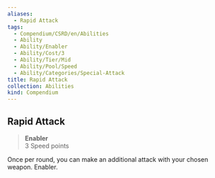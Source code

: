 ```yaml
---
aliases:
  - Rapid Attack
tags:
  - Compendium/CSRD/en/Abilities
  - Ability
  - Ability/Enabler
  - Ability/Cost/3
  - Ability/Tier/Mid
  - Ability/Pool/Speed
  - Ability/Categories/Special-Attack
title: Rapid Attack
collection: Abilities
kind: Compendium
---
```

## Rapid Attack  
>**Enabler**  
>3 Speed points
  
Once per round, you can make an additional attack with your chosen weapon. Enabler.